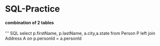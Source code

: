 # SQL-Practice

#### combination of 2 tables 

''' SQL
select p.firstName, p.lastName, a.city,a.state from Person P left join Address A on p.personId = a.personId
